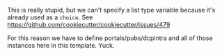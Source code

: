 This is really stupid, but we can't specify a list type variable because it's already used
as a `choice`. See https://github.com/cookiecutter/cookiecutter/issues/479

For this reason we have to define portals/pubs/dcpintra and all of those instances here
in this template. Yuck.